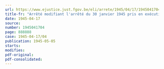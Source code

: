 ```yaml
---
url: https://www.ejustice.just.fgov.be/eli/arrete/1945/04/17/1945041704/justel
title-fr: "Arrêté modifiant l'arrêté du 30 janvier 1945 pris en exécution de l'article 5 de l'arrêté-loi du 28 décembre 1944 concernant la sécurité sociale des travailleurs. Compléments de pension de vieillesse et de survie"
date: 1945-04-17
source:
number: 1945041704
page: 888888
case: 1945-04-17/04
publication: 1945-05-05
starts:
modifies:
pdf-original:
pdf-consolidated:
---
```



